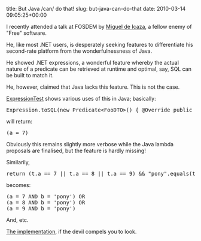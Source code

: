 title: But Java /can/ do that!
slug: but-java-can-do-that
date: 2010-03-14 09:05:25+00:00

I recently attended a talk at FOSDEM by <a href="http://tirania.org/blog/">Miguel de Icaza</a>, a fellow enemy of "Free" software.

He, like most .NET users, is desperately seeking features to differentiate his second-rate platform from the wonderfulnessness of Java.

He showed .NET expressions, a wonderful feature whereby the actual nature of a predicate can be retrieved at runtime and optimal, say, SQL can be built to match it.  

He, however, claimed that Java lacks this feature.  This is not the case.

<a href="//git.goeswhere.com/?p=dmnp.git;a=blob;f=expr/src/test/java/com/goeswhere/dmnp/expr/ExpressionTest.java">ExpressionTest</a> shows various uses of this in Java; basically:

<pre>Expression.toSQL(new Predicate&lt;FooDTO&gt;() { @Override public boolean matches(FooDTO t) { t.a == 7; } });</pre>

will return:

<pre>(a = 7)</pre>

Obviously this remains slightly more verbose while the Java lambda proposals are finalised, but the feature is hardly missing!

Similarily,
<pre>return (t.a == 7 || t.a == 8 || t.a == 9) && "pony".equals(t.b);</pre>

becomes:

<pre>(a = 7 AND b = 'pony') OR 
(a = 8 AND b = 'pony') OR
(a = 9 AND b = 'pony')</pre>

And, etc.

<a href="//git.goeswhere.com/?p=dmnp.git;a=tree;f=expr/src/main/java/com/goeswhere/dmnp/expr">The implementation</a>, if the devil compels you to look.
